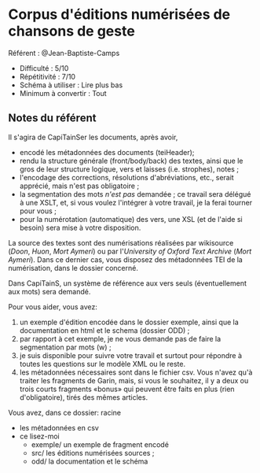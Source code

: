 # Corpus d'éditions numérisées de chansons de geste

Référent : @Jean-Baptiste-Camps

- Difficulté : 5/10
- Répétitivité : 7/10
- Schéma à utiliser : Lire plus bas
- Minimum à convertir : Tout

## Notes du référent

Il s'agira de CapiTainSer les documents, après avoir,

- encodé les métadonnées des documents (teiHeader);
- rendu la structure générale (front/body/back) des textes, ainsi que le gros de leur structure logique,
vers et laisses (i.e. strophes), notes ;
- l'encodage des corrections, résolutions d'abréviations, etc., serait apprécié, mais n'est pas obligatoire ;
- la segmentation des mots *n'est pas* demandée ; ce travail sera délégué à une XSLT, et, si vous voulez l'intégrer à votre travail, je la ferai tourner pour vous ;
- pour la numérotation (automatique) des vers, une XSL (et de l'aide si besoin) sera mise à votre disposition.

La source des textes sont des numérisations réalisées par wikisource (_Doon_, _Huon_, _Mort Aymeri_) ou par l'_University of Oxford Text Archive_ (_Mort Aymeri_). Dans ce dernier cas, vous disposez des métadonnées TEI de la numérisation, dans le dossier concerné.

Dans CapiTainS, un système de référence aux vers seuls (éventuellement aux mots) sera demandé.

Pour vous aider, vous avez:

1. un exemple d'édition encodée dans le dossier exemple, ainsi que la documentation en html et le schema (dossier ODD) ;
2. par rapport à cet exemple, je ne vous demande pas de faire la segmentation par mots (w) ;
3. je suis disponible pour suivre votre travail et surtout pour répondre à toutes les questions sur le modèle XML ou le reste.
4. les métadonnées nécessaires sont dans le fichier csv. Vous n'avez qu'à traiter les fragments de Garin, mais, si vous le souhaitez, il y a deux ou trois courts fragments «bonus» qui peuvent être faits en plus (rien d'obligatoire), tirés des mêmes articles.

Vous avez, dans ce dossier:
racine

- les métadonnées en csv
- ce lisez-moi
    - exemple/  un exemple de fragment encodé
    - src/  les éditions numérisées sources ;
    - odd/  la documentation et le schéma

